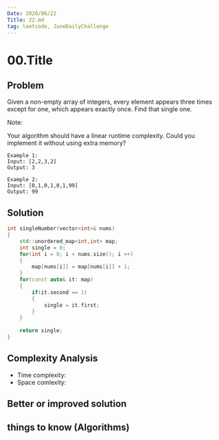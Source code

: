 ```yaml
---
Date: 2020/06/22 
Title: 22.md
tag: leetcode, JuneDailyChallenge
---
```

# 00.Title

## Problem
Given a non-empty array of integers, every element appears three times except for one, which appears exactly once. Find that single one.

Note:

Your algorithm should have a linear runtime complexity. Could you implement it without using extra memory?

```
Example 1:
Input: [2,2,3,2]
Output: 3

Example 2:
Input: [0,1,0,1,0,1,99]
Output: 99
```
## Solution
```cpp
int singleNumber(vector<int>& nums) 
{
    std::unordered_map<int,int> map;
    int single = 0;
    for(int i = 0; i < nums.size(); i ++)
    {
        map[nums[i]] = map[nums[i]] + 1;
    }
    for(const auto& it: map)
    {
        if(it.second == 1)
        {
            single = it.first;
        }
    }
    
    return single;
}
```
## Complexity Analysis
- Time complexity:
- Space comlexity:
## Better or improved solution

## things to know (Algorithms)